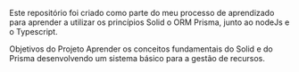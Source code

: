 Este repositório foi criado como parte do meu processo de aprendizado 
para aprender a utilizar os princípios Solid o ORM Prisma, junto ao 
nodeJs e o Typescript.

Objetivos do Projeto
Aprender os conceitos fundamentais do Solid e do Prisma desenvolvendo um sistema básico para a gestão de recursos.
